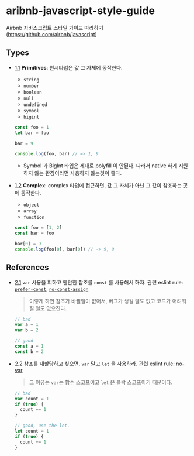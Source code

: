 # aribnb-javascript-style-guide

Airbnb 자바스크립트 스타일 가이드 따라하기 (https://github.com/airbnb/javascript)

## Types

<a name="types--primitives"></a><a name="1.1"></a>

- [1.1](#types--primitives) **Primitives**: 원시타입은 값 그 자체에 동작한다.

  - `string`
  - `number`
  - `boolean`
  - `null`
  - `undefined`
  - `symbol`
  - `bigint`

  ```javascript
  const foo = 1
  let bar = foo

  bar = 9

  console.log(foo, bar) // => 1, 9
  ```

  - Symbol 과 BigInt 타입은 제대로 polyfill 이 안된다. 따라서 native 하게 지원하지 않는 환경이라면 사용하지 않는것이 좋다.

<a name="types--complex"></a><a name="1.2"></a>

- [1.2](#types--complex) **Complex**: complex 타입에 접근하면, 값 그 자체가 아닌 그 값이 참조하는 곳에 동작한다.

  - `object`
  - `array`
  - `function`

  ```javascript
  const foo = [1, 2]
  const bar = foo

  bar[0] = 9
  console.log(foo[0], bar[0]) // -> 9, 9
  ```

## References

<a name="references--1"></a><a name="2.1"></a>

- [2.1](#references--1) `var` 사용을 피하고 웬만한 참조를 `const` 를 사용해서 하자. 관련 eslint rule: [`prefer-const`](https://eslint.org/docs/rules/prefer-const), [`no-const-assign`](https://eslint.org/docs/rules/no-const-assign)

  > 이렇게 하면 참조가 바뀔일이 없어서, 버그가 생길 일도 없고 코드가 어려워질 일도 없으진다.

  ```javascript
  // bad
  var a = 1
  var b = 2

  // good
  const a = 1
  const b = 2
  ```

<a name="references--2"></a><a name="2.2"></a>

- [2.2](#references--2) 참조를 재할당하고 싶으면, `var` 말고 `let` 을 사용하라. 관련 eslint rule: [no-var](https://eslint.org/docs/rules/no-var)

  > 그 이유는 `var`는 함수 스코프이고 `let` 은 블락 스코프이기 때문이다.

  ```javascript
  // bad
  var count = 1
  if (true) {
    count += 1
  }

  // good, use the let.
  let count = 1
  if (true) {
    count += 1
  }
  ```
